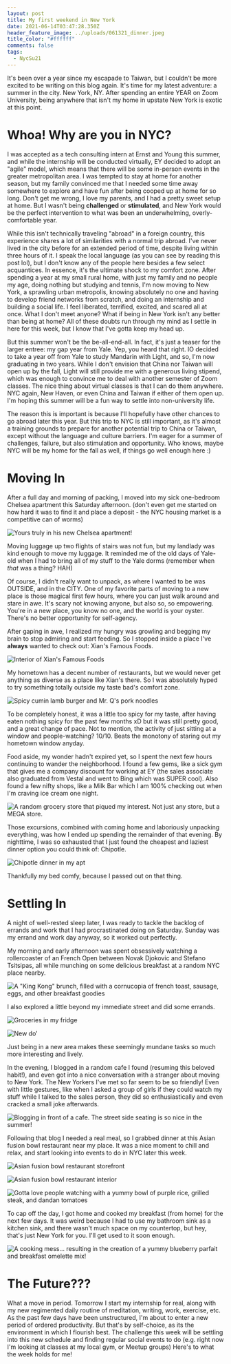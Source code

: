 ```yaml
---
layout: post
title: My first weekend in New York
date: 2021-06-14T03:47:28.350Z
header_feature_image: ../uploads/061321_dinner.jpeg
title_color: "#ffffff"
comments: false
tags:
  - NycSu21
---
```

It's been over a year since my escapade to Taiwan, but I couldn't be more excited to be writing on this blog again. It's time for my latest adventure: a summer in the city. New York, NY. After spending an entire YEAR on Zoom University, being anywhere that isn't my home in upstate New York is exotic at this point.

# Whoa! Why are you in NYC?

I was accepted as a tech consulting intern at Ernst and Young this summer, and while the internship will be conducted virtually, EY decided to adopt an "agile" model, which means that there will be some in-person events in the greater metropolitan area. I was tempted to stay at home for another season, but my family convinced me that I needed some time away somewhere to explore and have fun after being cooped up at home for so long. Don't get me wrong, I love my parents, and I had a pretty sweet setup at home. But I wasn't being **challenged** or **stimulated**, and New York would be the perfect intervention to what was been an underwhelming, overly-comfortable year.

While this isn't technically traveling "abroad" in a foreign country, this experience shares a lot of similarities with a normal trip abroad. I've never lived in the city before for an extended period of time, despite living within three hours of it. I speak the local language (as you can see by reading this post lol), but I don't know any of the people here besides a few select acquantices. In essence, it's the ultimate shock to my comfort zone. After spending a year at my small rural home, with just my family and no people my age, doing nothing but studying and tennis, I'm now moving to New York, a sprawling urban metropolis, knowing absolutely no one and having to develop friend networks from scratch, and doing an internship and building a social life. I feel liberated, terrified, excited, and scared all at once. What I don't meet anyone? What if being in New York isn't any better than being at home? All of these doubts run through my mind as I settle in here for this week, but I know that I've gotta keep my head up. 

But this summer won't be the be-all-end-all. In fact, it's just a teaser for the larger entree: my gap year from Yale. Yep, you heard that right. IO decided to take a year off from Yale to study Mandarin with Light, and so, I'm now graduating in two years. While I don't envision that China nor Taiwan will open up by the fall, Light will still provide me with a generous living stipend, which was enough to convince me to deal with another semester of Zoom classes. The nice thing about virtual classes is that I can do them anywhere. NYC again, New Haven, or even China and Taiwan if either of them open up. I'm hoping this summer will be a fun way to settle into non-university life. 

The reason this is important is because I'll hopefully have other chances to go abroad later this year. But this trip to NYC is still important, as it's almost a training grounds to prepare for another potential trip to China or Taiwan, except without the language and culture barriers. I'm eager for a summer of challenges, failure, but also stimulation and opportunity. Who knows, maybe NYC will be my home for the fall as well, if things go well enough here :)

# Moving In

After a full day and morning of packing, I moved into my sick one-bedroom Chelsea apartment this Saturday afternoon. (don't even get me started on how hard it was to find it and place a deposit - the NYC housing market is a competitive can of worms) 

![Yours truly in his new Chelsea apartment!](../uploads/06132021_moving_into_apt.jpeg "Yours truly in his new Chelsea apartment!")

Moving luggage up two flights of stairs was not fun, but my landlady was kind enough to move my luggage. It reminded me of the old days of Yale-old when I had to bring all of my stuff to the Yale dorms (remember when *that* was a thing? HAH) 

Of course, I didn't really want to unpack, as where I wanted to be was OUTSIDE, and in the CITY. One of my favorite parts of moving to a new place is those magical first few hours, where you can just walk around and stare in awe. It's scary not knowing anyone, but also so, so empowering. You're in a new place, you know no one, and the world is your oyster. There's no better opportunity for self-agency. 

After gaping in awe, I realized my hungry was growling and begging my brain to stop admiring and start feeding. So I stopped inside a place I've **always** wanted to check out: Xian's Famous Foods. 

![Interior of Xian's Famous Foods](../uploads/061221_xian_famous_inside.jpeg "Interior of Xian's Famous Foods")

My hometown has a decent number of restaurants, but we would never get anything as diverse as a place like Xian's there. So I was absolutely hyped to try something totally outside my taste bad's comfort zone.

![Spicy cumin lamb burger and Mr. Q's pork noodles](../uploads/061221_xian_famous_food.jpeg "Xian Famous Foods - my meal")

To be completely honest, it was a little too spicy for my taste, after having eaten nothing spicy for the past few months xD but it was still pretty good, and a great change of pace. Not to mention, the activity of just sitting at a window and people-watching? 10/10. Beats the monotony of staring out my hometown window anyday.

Food aside, my wonder hadn't expired yet, so I spent the next few hours continuing to wander the neighborhood. I found a few gems, like a sick gym that gives me a company discount for working at EY (the sales associate also graduated from Vestal and went to Bing which was SUPER cool). Also found a few nifty shops, like a Milk Bar which I am 100% checking out when I'm craving ice cream one night. 

![A random grocery store that piqued my interest. Not just any store, but a MEGA store.](../uploads/061221_chelsea_neighborhood_walking.jpeg "Grocery store")

Those excursions, combined with coming home and laboriously unpacking everything, was how I ended up spending the remainder of that evening. By nighttime, I was so exhausted that I just found the cheapest and laziest dinner option you could think of: Chipotle.

![Chipotle dinner in my apt](../uploads/061221_chipotle.jpeg "Chipotle dinner")

Thankfully my bed comfy, because I passed out on that thing. 

# Settling In

A night of well-rested sleep later, I was ready to tackle the backlog of errands and work that I had procrastinated doing on Saturday. Sunday was my errand and work day anyway, so it worked out perfectly.

My morning and early afternoon was spent obsessively watching a rollercoaster of an French Open between Novak Djokovic and Stefano Tsitsipas, all while munching on some delicious breakfast at a random NYC place nearby.

![A \"King Kong\" brunch, filled with a cornucopia of french toast, sausage, eggs, and other breakfast goodies](../uploads/061321_brunch_king_kong.jpeg "Brunch dishes")

I also explored a little beyond my immediate street and did some errands.

![Groceries in my fridge](../uploads/061321_filled_fridge_w_groceries.jpeg "Groceries in my fridge")

![New do'](../uploads/061321_new_haircut.jpeg "New do'")

Just being in a new area makes these seemingly mundane tasks so much more interesting and lively.

In the evening, I blogged in a random cafe I found (resuming this beloved habit!), and even got into a nice conversation with a stranger about moving to New York. The New Yorkers I've met so far seem to be so friendly! Even with little gestures, like when I asked a group of girls if they could watch my stuff while I talked to the sales person, they did so enthusiastically and even cracked a small joke afterwards.  

![Blogging in front of a cafe. The street side seating is so nice in the summer!](../uploads/061321_cafe_blogging.jpeg "Blogging in front of a cafe")

Following that blog I needed a real meal, so I grabbed dinner at this Asian fusion bowl restaurant near my place. It was a nice moment to chill and relax, and start looking into events to do in NYC later this week.

![Asian fusion bowl restaurant storefront](../uploads/061321_dinner_store_front.jpeg "Asian fusion bowl restaurant storefront")

![Asian fusion bowl restaurant interior](../uploads/061321_dinner_store_interior.jpeg "Asian fusion bowl restaurant interior")

![Gotta love people watching with a yummy bowl of purple rice, grilled steak, and dandan tomatoes](../uploads/061321_dinner.jpeg "Purple rice, grilled steak, and dandan tomatoes")

To cap off the day, I got home and cooked my breakfast (from home) for the next few days. It was weird because I had to use my bathroom sink as a kitchen sink, and there wasn't much space on my countertop, but hey, that's just New York for you. I'll get used to it soon enough.

![A cooking mess... resulting in the creation of a yummy blueberry parfait and breakfast omelette mix!](../uploads/061321_first_cooking.jpeg "A cooking mess... resulting in the creation of a yummy blueberry parfait and breakfast omelette mix!")

# The Future???

What a move in period. Tomorrow I start my internship for real, along with my new regimented daily routine of meditation, writing, work, exercise, etc. As the past few days have been unstructured, I'm about to enter a new period of ordered productivity. But that's by self-choice, as its the environment in which I flourish best. The challenge this week will be settling into this new schedule and finding regular social events to do (e.g. right now I'm looking at classes at my local gym, or Meetup groups) Here's to what the week holds for me!
